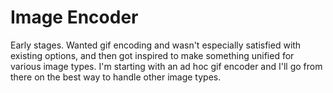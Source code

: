 # Image Encoder

Early stages. Wanted gif encoding and wasn't especially satisfied with existing options, and then got inspired to make something unified for various image types. I'm starting with an ad hoc gif encoder and I'll go from there on the best way to handle other image types.